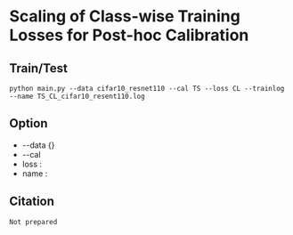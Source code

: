 # Scaling of Class-wise Training Losses for Post-hoc Calibration
## Train/Test

```
python main.py --data cifar10_resnet110 --cal TS --loss CL --trainlog --name TS_CL_cifar10_resent110.log
```

## Option
- --data {}
- --cal
- loss  :
- name  :

## Citation
```
Not prepared
```
